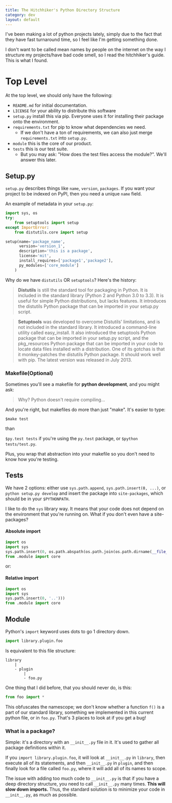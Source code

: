 ```yaml
---
title: The Hitchhiker's Python Directory Structure
category: dev
layout: default
---
```


I've been making a lot of python projects lately, simply due to the fact that they have fast turnaround time, so I feel like I'm getting something done.

I don't want to be called mean names by people on the internet on the way I structure my projects/have bad code smell, so I read the hitchhiker's guide. This is what I found.

# Top Level

At the top level, we should only have the following:

- `README.md` for initial documentation.
- `LICENSE` for your ability to distribute this software
- `setup.py` install this via pip. Everyone uses it for installing their package onto the environment.
- `requirements.txt` for pip to know what dependencies we need.
    - If we don't have a ton of requirements, we can also just merge `requirements.txt` into `setup.py`. 
- `module` this is the core of our product.
- `tests` this is our test suite.
    - But you may ask: "How does the test files access the module?". We'll answer this later.

## Setup.py

`setup.py` describes things like `name`, `version`, `packages`. If you want your project to be indexed on PyPI, then you need a unique `name` field.

An example of metadata in your `setup.py`:

```python
import sys, os
try:
    from setuptools import setup
except ImportError:
    from distutils.core import setup

setup(name='package_name',
      version='version_1',
      description='this is a package',
      license='mit',
      install_requires=['package1','package2'],
      py_modules=['core_module']
    ) 
```

Why do we have `distutils` OR `setuptools`? Here's the history:

> **Distutils** is still the standard tool for packaging in Python. It is included in the standard library (Python 2 and Python 3.0 to 3.3). It is useful for simple Python distributions, but lacks features. It introduces the distutils Python package that can be imported in your setup.py script.

> **Setuptools** was developed to overcome Distutils' limitations, and is not included in the standard library. It introduced a command-line utility called easy_install. It also introduced the setuptools Python package that can be imported in your setup.py script, and the pkg_resources Python package that can be imported in your code to locate data files installed with a distribution. One of its gotchas is that it monkey-patches the distutils Python package. It should work well with pip. The latest version was released in July 2013.




### Makefile(Optional)

Sometimes you'll see a makefile for **python development**, and you might ask:

> Why? Python doesn't require compiling...

And you're right, but makefiles do more than just "make". It's easier to type:

`$make test`

than

`$py.test tests` if you're using the `py.test` package, or `$python tests/test.py`.

Plus, you wrap that abstraction into your makefile so you don't need to know how you're testing.

## Tests

We have 2 options: either use `sys.path.append`, `sys.path.insert(0, ...)`, or `python setup.py develop` and insert the package into `site-packages`, which should be in your `$PYTHONPATH`.

I like to do the `sys` library way. It means that your code does not depend on the environment that you're running on. What if you don't even have a site-packages? 

#### Absolute import
```python
import os
import sys
sys.path.insert(0, os.path.abspath(os.path.join(os.path.dirname(__file__), '..')))
from .module import core
```

or:

#### Relative import
```python
import os
import sys
sys.path.insert(0, '..')))
from .module import core
```

## Module

Python's `import` keyword uses dots to go 1 directory down.

```python
import library.plugin.foo
```

Is equivalent to this file structure:

```
library
    |
    - plugin
        |
        - foo.py
```

One thing that I did before, that you should never do, is this:

```python
from foo import *
```

This obfuscates the namescope; we don't know whether a function `f()` is a part of our standard library, something we implemented in this current python file, or in `foo.py`. That's 3 places to look at if you get a bug!

### What is a package?

Simple: it's a directory with an `__init__.py` file in it. It's used to gather all package definitions within it. 

If you `import library.plugin.foo`, it will look at `__init__.py` in `library`, then execute all of its statements, and then `__init__.py` in `plugin`, and then finally look for a file called `foo.py`, where it will add all of its names to scope.

The issue with adding too much code to `__init__.py` is that if you have a deep directory structure, you need to call `__init__.py` many times. **This will slow down imports.** Thus, the standard solution is to minimize your code in `__init__.py`, as much as possible.

<script src="https://utteranc.es/client.js" repo="OneRaynyDay/oneraynyday.github.io" issue-term="pathname" theme="github-light" crossorigin="anonymous" async> </script>
